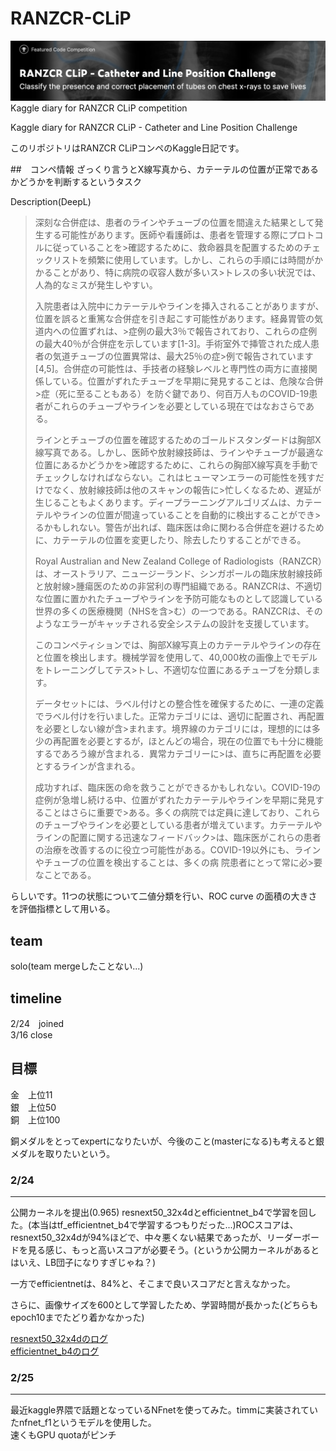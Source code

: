 # RANZCR-CLiP
<img src="figure/titlefigure.png">
Kaggle diary for RANZCR CLiP competition

Kaggle diary for RANZCR CLiP - Catheter and Line Position Challenge

このリポジトリはRANZCR CLiPコンペのKaggle日記です。

##　コンペ情報
ざっくり言うとX線写真から、カテーテルの位置が正常であるかどうかを判断するというタスク<br>

Description(DeepL)
>深刻な合併症は、患者のラインやチューブの位置を間違えた結果として発生する可能性があります。医師や看護師は、患者を管理する際にプロトコルに従っていることを>確認するために、救命器具を配置するためのチェックリストを頻繁に使用しています。しかし、これらの手順には時間がかかることがあり、特に病院の収容人数が多いス>トレスの多い状況では、人為的なミスが発生しやすい。
>
>入院患者は入院中にカテーテルやラインを挿入されることがありますが、位置を誤ると重篤な合併症を引き起こす可能性があります。経鼻胃管の気道内への位置ずれは、>症例の最大3％で報告されており、これらの症例の最大40％が合併症を示しています[1-3]。手術室外で挿管された成人患者の気道チューブの位置異常は、最大25％の症>例で報告されています[4,5]。合併症の可能性は、手技者の経験レベルと専門性の両方に直接関係している。位置がずれたチューブを早期に発見することは、危険な合併>症（死に至ることもある）を防ぐ鍵であり、何百万人ものCOVID-19患者がこれらのチューブやラインを必要としている現在ではなおさらである。
>
>ラインとチューブの位置を確認するためのゴールドスタンダードは胸部X線写真である。しかし、医師や放射線技師は、ラインやチューブが最適な位置にあるかどうかを>確認するために、これらの胸部X線写真を手動でチェックしなければならない。これはヒューマンエラーの可能性を残すだけでなく、放射線技師は他のスキャンの報告に>忙しくなるため、遅延が生じることもよくあります。ディープラーニングアルゴリズムは、カテーテルやラインの位置が間違っていることを自動的に検出することができ>るかもしれない。警告が出れば、臨床医は命に関わる合併症を避けるために、カテーテルの位置を変更したり、除去したりすることができる。
>
>Royal Australian and New Zealand College of Radiologists（RANZCR）は、オーストラリア、ニュージーランド、シンガポールの臨床放射線技師と放射線>腫瘍医のための非営利の専門組織である。RANZCRは、不適切な位置に置かれたチューブやラインを予防可能なものとして認識している世界の多くの医療機関（NHSを含>む）の一つである。RANZCRは、そのようなエラーがキャッチされる安全システムの設計を支援しています。
>
>このコンペティションでは、胸部X線写真上のカテーテルやラインの存在と位置を検出します。機械学習を使用して、40,000枚の画像上でモデルをトレーニングしてテス>トし、不適切な位置にあるチューブを分類します。
>
>データセットには、ラベル付けとの整合性を確保するために、一連の定義でラベル付けを行いました。正常カテゴリには、適切に配置され、再配置を必要としない線が含>まれます。境界線のカテゴリには，理想的には多少の再配置を必要とするが，ほとんどの場合，現在の位置でも十分に機能するであろう線が含まれる．異常カテゴリーに>は、直ちに再配置を必要とするラインが含まれる。
>
>成功すれば、臨床医の命を救うことができるかもしれない。COVID-19の症例が急増し続ける中、位置がずれたカテーテルやラインを早期に発見することはさらに重要で>ある。多くの病院では定員に達しており、これらのチューブやラインを必要としている患者が増えています。カテーテルやラインの配置に関する迅速なフィードバック>は、臨床医がこれらの患者の治療を改善するのに役立つ可能性がある。COVID-19以外にも、ラインやチューブの位置を検出することは、多くの病 院患者にとって常に必>要なことである。

らしいです。11つの状態について二値分類を行い、ROC curve の面積の大きさを評価指標として用いる。

## team
solo(team mergeしたことない...)
## timeline
2/24　joined<br>
3/16  close
## 目標
金　上位11<br>
銀　上位50<br>
銅　上位100

銅メダルをとってexpertになりたいが、今後のこと(masterになる)も考えると銀メダルを取りたいという。

### 2/24
***
公開カーネルを提出(0.965)
resnext50_32x4dとefficientnet_b4で学習を回した。(本当はtf_efficientnet_b4で学習するつもりだった...)ROCスコアは、resnext50_32x4dが94%ほどで、中々悪くない結果であったが、リーダーボードを見る感じ、もっと高いスコアが必要そう。(というか公開カーネルがあるとはいえ、LB団子になりすぎじゃね？)

一方でefficientnetは、84%と、そこまで良いスコアだと言えなかった。

さらに、画像サイズを600として学習したため、学習時間が長かった(どちらもepoch10までたどり着かなかった)

<a href="log/ranzcr-training-resnext.log">resnext50_32x4dのログ</a><br>
<a href="log/ranzcr-training-efficientnet.log">efficientnet_b4のログ</a><br>

### 2/25
***
最近kaggle界隈で話題となっているNFnetを使ってみた。timmに実装されていたnfnet_f1というモデルを使用した。<br>
速くもGPU quotaがピンチ


